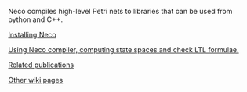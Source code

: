 Neco compiles high-level Petri nets to libraries that can be used from python and C++.

[Installing Neco](InstallingNeco.md)

[Using Neco compiler, computing state spaces and check LTL formulae.](UsingNecoCLI.md)

[Related publications](RelatedPublications.md)

[Other wiki pages](https://code.google.com/p/neco-net-compiler/w/list)